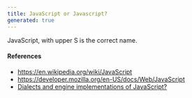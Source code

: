 ```yaml
---
title: JavaScript or Javascript?
generated: true
---
```


<div markdown="1" class="ans">
JavaScript, with upper S is the correct name.
</div>

#### References

- https://en.wikipedia.org/wiki/JavaScript
- https://developer.mozilla.org/en-US/docs/Web/JavaScript
- [Dialects and engine implementations of JavaScript?](en-US/javascript/specification-dialects-and-engine-implementations.md)
